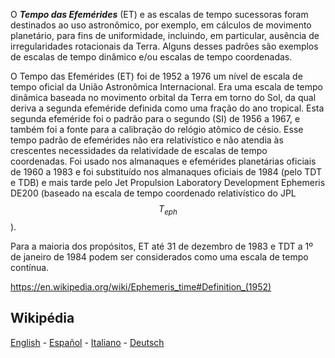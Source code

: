 O ***Tempo das Efemérides*** (ET) e as escalas de tempo sucessoras foram destinados ao uso astronômico, por exemplo, em cálculos de movimento planetário, para fins de uniformidade, incluindo, em particular, ausência de irregularidades rotacionais da Terra. Alguns desses padrões são exemplos de escalas de tempo dinâmico e/ou escalas de tempo coordenadas.

O Tempo das Efemérides (ET) foi de 1952 a 1976 um nível de escala de tempo oficial da União Astronômica Internacional. Era uma escala de tempo dinâmica baseada no movimento orbital da Terra em torno do Sol, da qual deriva a segunda efeméride definida como uma fração do ano tropical. Esta segunda efeméride foi o padrão para o segundo (SI) de 1956 a 1967, e também foi a fonte para a calibração do relógio atômico de césio. Esse tempo padrão de efemérides não era relativístico e não atendia às crescentes necessidades da relatividade de escalas de tempo coordenadas. Foi usado nos almanaques e efemérides planetárias oficiais de 1960 a 1983 e foi substituído nos almanaques oficiais de 1984 (pelo TDT e TDB) e mais tarde pelo Jet Propulsion Laboratory Development Ephemeris DE200 (baseado na escala de tempo coordenado relativístico do JPL $$T_{eph}$$).

Para a maioria dos propósitos, ET até 31 de dezembro de 1983 e TDT a 1º de janeiro de 1984 podem ser considerados como uma escala de tempo contínua.

https://en.wikipedia.org/wiki/Ephemeris_time#Definition_(1952)

## Wikipédia

[English](https://en.wikipedia.org/wiki/Ephemeris_time) - [Español](https://es.wikipedia.org/wiki/Tiempo_de_efem%C3%A9rides) - [Italiano](https://it.wikipedia.org/wiki/Tempo_effemeride) - [Deutsch](https://de.wikipedia.org/wiki/Ephemeridenzeit)